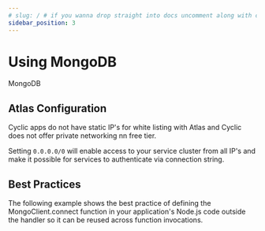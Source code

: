 ```yaml
---
# slug: / # if you wanna drop straight into docs uncomment along with config change
sidebar_position: 3
---
```


# Using MongoDB

MongoDB

## Atlas Configuration
Cyclic apps do not have static IP's for white listing with Atlas and Cyclic does not offer private networking nn free tier.

Setting `0.0.0.0/0` will enable access to your service cluster from all IP's and make it possible for services to authenticate via connection string.


## Best Practices

The following example shows the best practice of defining the MongoClient.connect function in your application's Node.js code outside the handler so it can be reused across function invocations.

